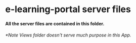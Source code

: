 # e-learning-portal server files

#### All the server files are contained in this folder.

###### *Note Views folder doesn't serve much purpose in this App.
